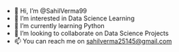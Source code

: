 - 👋 Hi, I’m @SahilVerma99
- 👀 I’m interested in Data Science Learning
- 🌱 I’m currently learning Python
- 💞️ I’m looking to collaborate on Data Science Projects
- 📫 You can reach me on sahilverma25145@gmail.com
